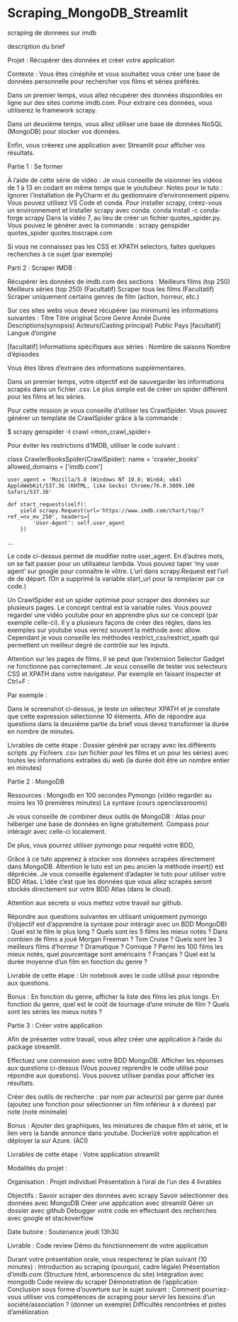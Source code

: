 # Scraping_MongoDB_Streamlit
scraping de donnees sur imdb

description du brief

Projet : Récupérer des données et créer votre application

Contexte :
Vous êtes cinéphile et vous souhaitez vous créer une base de données personnelle pour rechercher vos films et séries préférés. 



Dans un premier temps, vous allez récupérer des données disponibles en ligne sur des sites comme imdb.com. Pour extraire ces données, vous utiliserez le framework scrapy.

Dans un deuxième temps, vous allez utiliser une base de données NoSQL (MongoDB) pour stocker vos données. 

Enfin, vous créerez une application avec Streamlit pour afficher vos résultats.

Partie 1 : Se former

À l’aide de cette série de vidéo : 
Je vous conseille de visionner les vidéos de 1 à 13 en codant en même temps que le youtubeur.
Notes pour le tuto :
Ignorer l’installation de PyCharm et du gestionnaire d’environnement pipenv. Vous pouvez utilisez VS Code et conda.
Pour installer scrapy, créez-vous un environnement et installer scrapy avec conda.
conda install -c conda-forge scrapy
Dans la vidéo 7, au lieu de créer un fichier quotes_spider.py. Vous pouvez le générer avec la commande :
scrapy genspider quotes_spider quotes.toscrape.com

Si vous ne connaissez pas les CSS et XPATH selectors, faites quelques recherches à ce sujet (par exemple)

Parti 2 : Scraper IMDB : 

Récupérer les données de imdb.com des sections :
Meilleurs films (top 250)
Meilleurs séries (top 250)
(Facultatif) Scraper tous les films
(Facultatif) Scraper uniquement certains genres de film (action, horreur, etc.)

Sur ces sites webs vous devez récupérer (au minimum) les informations suivantes :
Titre
Titre original
Score
Genre
Année
Durée
Descriptions(synopsis)
Acteurs(Casting principal)
Public
Pays
[facultatif] Langue d’origine

[facultatif] Informations spécifiques aux séries :
Nombre de saisons
Nombre d’épisodes

Vous êtes libres d’extraire des informations supplémentaires.

Dans un premier temps, votre objectif est de sauvegarder les informations scrapés dans un fichier .csv. Le plus simple est de créer un spider différent pour les films et les séries.

Pour cette mission je vous conseille d’utiliser les CrawlSpider. Vous pouvez générer un template de CrawlSpider grâce à la commande : 

$ scrapy genspider -t crawl <mon_crawl_spider> <url>

Pour éviter les restrictions d’IMDB, utiliser le code suivant : 

class CrawlerBooksSpider(CrawlSpider):
    name = 'crawler_books'
    allowed_domains = ['imdb.com']

    user_agent = 'Mozilla/5.0 (Windows NT 10.0; Win64; x64) AppleWebKit/537.36 (KHTML, like Gecko) Chrome/76.0.3809.100 Safari/537.36'

    def start_requests(self):
        yield scrapy.Request(url='https://www.imdb.com/chart/top/?ref_=nv_mv_250', headers={
            'User-Agent': self.user_agent
        })
…

Le code ci-dessus permet de modifier notre user_agent. En d’autres mots, on se fait passer pour un utilisateur lambda. Vous pouvez taper ‘my user agent’ sur google pour connaître le vôtre. L’url dans scrapy.Request est l’url de de départ. (On a supprimé la variable start_url pour la remplacer par ce code.)

Un CrawlSpider est un spider optimisé pour scraper des données sur plusieurs pages. Le concept central est la variable rules. Vous pouvez regarder une vidéo youtube pour en apprendre plus sur ce concept (par exemple celle-ci). Il y a plusieurs façons de créer des régles, dans les exemples sur youtube vous verrez souvent la méthode avec allow. Cependant je vous conseille les méthodes restrict_css/restrict_xpath qui permettent un meilleur degré de contrôle sur les inputs.

Attention sur les pages de films. Il se peut que l’extension Selector Gadget ne fonctionne pas correctement. Je vous conseille de tester vos selecteurs CSS et XPATH dans votre navigateur. Par exemple en faisant Inspecter et Ctrl+F :

Par exemple : 


Dans le screenshot ci-dessus, je teste un sélecteur XPATH et je constate que cette expression sélectionne 10 éléments.
Afin de répondre aux questions dans la deuxiéme partie du brief vous devez transformer la durée en nombre de minutes.

Livrables de cette étape :
Dossier généré par scrapy avec les différents scripts .py
Fichiers .csv (un fichier pour les films et un pour les séries) avec toutes les informations extraites du web (la durée doit être un nombre entier en minutes)

Partie 2 : MongoDB 

Ressources : 
Mongodb en 100 secondes
Pymongo (vidéo regarder au moins les 10 premières minutes)
La syntaxe (cours openclassrooms)

Je vous conseille de combiner deux outils de MongoDB : 
Atlas pour héberger une base de données en ligne gratuitement.
Compass pour intéragir avec celle-ci localement.

De plus, vous pourrez utiliser pymongo pour requété votre BDD,

Grâce à ce tuto apprenez à stocker vos données scrapées directement dans MongoDB. Attention le tuto est un peu ancien la méthode insert() est dépréciée. Je vous conseille également d’adapter le tuto pour utiliser votre BDD Atlas. L’idée c’est que les données que vous allez scrapés seront stockés directement sur votre BDD Atlas (dans le cloud).

Attention aux secrets si vous mettez votre travail sur github.

Répondre aux questions suivantes en utilisant uniquement pymongo (l’objectif est d’apprendre la syntaxe pour intéragir avec un BDD MongoDB) :
Quel est le film le plus long ?
Quels sont les 5 films les mieux notés ?
Dans combien de films a joué Morgan Freeman ? Tom Cruise ?
Quels sont les 3 meilleurs films d’horreur ? Dramatique ? Comique ?
Parmi les 100 films les mieux notés, quel pourcentage sont américains ? Français ?
Quel est la durée moyenne d’un film en fonction du genre ?

Livrable de cette étape :
Un notebook avec le code utilisé pour répondre aux questions.

Bonus :
En fonction du genre, afficher la liste des films les plus longs.
En fonction du genre, quel est le coût de tournage d’une minute de film ?
Quels sont les séries les mieux notés ?

Partie 3 : Créer votre application

Afin de présenter votre travail, vous allez créer une application à l’aide du package streamlit.

Effectuez une connexion avec votre BDD MongoDB. Afficher les réponses aux questions ci-dessus (Vous pouvez reprendre le code utilisé pour répondre aux questions).
Vous pouvez utiliser pandas pour afficher les résultats.

Créer des outils de recherche :
par nom
par acteur(s)
par genre
par durée (ajoutez une fonction pour sélectionner un film inférieur à x durées)
par note (note minimale) 

Bonus : 
Ajouter des graphiques, les miniatures de chaque film et série, et le lien vers la bande annonce dans youtube.
Dockerizé votre application et déployer la sur Azure. (ACI)

Livrables de cette étape :
Votre application streamlit

Modalités du projet :

Organisation :
Projet individuel
Présentation à l’oral de l’un des 4 livrables

Objectifs :
Savoir scraper des données avec scrapy
Savoir sélectionner des données avec MongoDB
Créer une application avec streamlit
Gérer un dossier avec github
Debugger votre code en effectuant des recherches avec google et stackoverflow

Date butoire :
Soutenance jeudi 13h30

Livrable :
Code review
Démo du fonctionnement de votre application

Durant votre présentation orale, vous respecterez le plan suivant (10 minutes) : 
Introduction au scraping (pourquoi, cadre légale)
Présentation d’imdb.com (Structure html, arborescence du site)
Intégration avec mongodb
Code review du scraper
Démonstration de l’application
Conclusion sous forme d’ouverture sur le sujet suivant : Comment pourriez-vous utiliser vos compétences de scraping pour servir les besoins d’un société/association ? (donner un exemple)
Difficultés rencontrées et pistes d’amélioration


